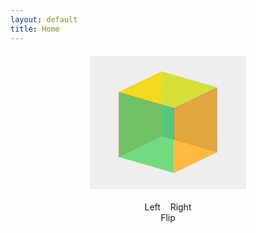 ```yaml
---
layout: default
title: Home 
---
```

<html lang="{{ site.lang | default: "en-US" }}"><html lang="en"><head>
	<meta http-equiv="Content-Type" content="text/html; charset=UTF-8">
	<script src="https://code.jquery.com/jquery-latest.min.js" type="text/javascript"></script>
	<title>Cube Simulator</title>

</head>
<body>

<div id="wrapD3Cube">
	<div id="D3Cube" style="transform: rotateX(-22deg) rotateY(-38deg) rotateZ(-180deg) translateX(0px) translateY(0px) translateZ(0px);">
		<div id="side1"></div>
		<div id="side2"></div>
		<div id="side3"></div>
		<div id="side4"></div>
		<div id="side5"></div>
		<div id="side6"></div>
	</div>
</div>
<p style="text-align: center;">
	<a onclick="turnLeft()">Left</a>&nbsp;&nbsp;&nbsp;&nbsp;<a onclick="turnRight()">Right</a> <br>
	<a onclick="flipCube()">Flip</a>
</p>

<script>
var cubex = -22,	// initial rotation
cubey = -38,
cubez = 0;
function rotate(variableName, degrees) {
	window[variableName] = window[variableName] + degrees;
	rotCube(cubex, cubey, cubez);
}
function rotCube(degx, degy, degz){
	segs = "rotateX("+degx+"deg) rotateY("+degy+"deg) rotateZ("+degz+"deg) translateX(0) translateY(0) translateZ(0)";
	$('#D3Cube').css({"transform":segs});
}
function turnRight() {
	rotate("cubey", 90);
}
function turnLeft() {
	rotate("cubey", -90);
}
function flipCube() {
	rotate("cubez", -180);
}
</script>

<style>
#wrapD3Cube {
    width: 250px;
    height: 213px;
    margin: 20px auto;
    background-color: #EEE;
}
#D3Cube {
    width: 112px;
    height: 112px;
    top: 50px;
    transform-style: preserve-3d;
    -moz-transform-style: preserve-3d;
    -webkit-transform-style: preserve-3d;
    transform: rotateX(-22deg) rotateY(-38deg) rotateZ(0deg);
    -moz-transform: rotateX(-22deg) rotateY(-38deg) rotateZ(0deg);
    -webkit-transform: rotateX(-22deg) rotateY(-38deg) rotateZ(0deg);
    margin: auto;
    position: relative;
    -moz-transform-style: preserve-3d;
    transform-style: preserve-3d;
    -webkit-transition: all 0.5s ease-in-out;
    transition: all 0.5s ease-in-out;
}
#D3Cube > div {
    position: absolute;
    -webkit-transition: all 0.5s ease-in-out;
    transition: all 0.5s ease-in-out;
    width: 112px;
    height: 112px;
    float: left;
    overflow: hidden;
	opacity: 0.85;
}
#side1 {
    transform: rotatex(90deg) translateX(0px) translateY(0px) translateZ(56px);
    -moz-transform: rotatex(90deg) translateX(0px) translateY(0px) translateZ(56px);
    -webkit-transform: rotatex(90deg) translateX(0px) translateY(0px) translateZ(56px);
	background-color: #FFF;
}
#side2 {
    transform: rotateY(-90deg) translateX(0px) translateY(0px) translateZ(56px);
    -moz-transform: rotateY(-90deg) translateX(0px) translateY(0px) translateZ(56px);
    -webkit-transform: rotateY(-90deg) translateX(0px) translateY(0px) translateZ(56px);
	background-color: #ffaf1c;
}
#side3 {
    transform: translateX(0px) translateY(0px) translateZ(56px);
    -moz-transform: translateX(0px) translateY(0px) translateZ(56px);
    -webkit-transform: translateX(0px) translateY(0px) translateZ(56px);
	background-color: #58d568;
}
#side4 {
    transform: rotateY(90deg) translateX(0px) translateY(0px) translateZ(56px);
    -moz-transform: rotateY(90deg) translateX(0px) translateY(0px) translateZ(56px);
    -webkit-transform: rotateY(90deg) translateX(0px) translateY(0px) translateZ(56px);
	background-color: #ed3030;
}
#side5 {
    transform: rotateY(180deg) translateX(0px) translateY(0px) translateZ(56px);
    -moz-transform: rotateY(180deg) translateX(0px) translateY(0px) translateZ(56px);
    -webkit-transform: rotateY(180deg) translateX(0px) translateY(0px) translateZ(56px);
	background-color: #1c5ffe;
}
#side6 {
    transform: rotateX(-90deg) translateX(0px) translateY(0px) translateZ(56px);
    -moz-transform: rotateX(-90deg) translateX(0px) translateY(0px) translateZ(56px);
    -webkit-transform: rotateX(-90deg) translateX(0px) translateY(0px) translateZ(56px);
	background-color: #f2f215;
}
</style>



</body></html>
